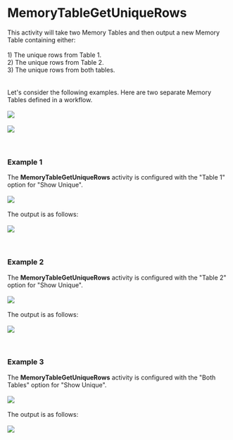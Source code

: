 <h1>MemoryTableGetUniqueRows</h1>
This activity will take two Memory Tables and then output a new Memory Table containing either:
<br><br>
1) The unique rows from Table 1.
<br>
2) The unique rows from Table 2.
<br>
3) The unique rows from both tables.
<br><br><br>
Let's consider the following examples.  Here are two separate Memory Tables defined in a workflow.
<br><br>
<img src="https://raw.githubusercontent.com/Ayehu/custom-activities/master/MemoryTableGetUniqueRows/screenshots/table1.png">
<br><br>
<img src="https://raw.githubusercontent.com/Ayehu/custom-activities/master/MemoryTableGetUniqueRows/screenshots/table2.png">
<br><br><br>
<h3>Example 1</h3>
The <b>MemoryTableGetUniqueRows</b> activity is configured with the "Table 1" option for "Show Unique".
<br><br>
<img src="https://raw.githubusercontent.com/Ayehu/custom-activities/master/MemoryTableGetUniqueRows/screenshots/activity1.png">
<br><br>
The output is as follows:
<br><br>
<img src="https://raw.githubusercontent.com/Ayehu/custom-activities/master/MemoryTableGetUniqueRows/screenshots/output1.png">
<br><br><br>
<h3>Example 2</h3>
The <b>MemoryTableGetUniqueRows</b> activity is configured with the "Table 2" option for "Show Unique".
<br><br>
<img src="https://raw.githubusercontent.com/Ayehu/custom-activities/master/MemoryTableGetUniqueRows/screenshots/activity2.png">
<br><br>
The output is as follows:
<br><br>
<img src="https://raw.githubusercontent.com/Ayehu/custom-activities/master/MemoryTableGetUniqueRows/screenshots/output2.png">
<br><br><br>
<h3>Example 3</h3>
The <b>MemoryTableGetUniqueRows</b> activity is configured with the "Both Tables" option for "Show Unique".
<br><br>
<img src="https://raw.githubusercontent.com/Ayehu/custom-activities/master/MemoryTableGetUniqueRows/screenshots/activity3.png">
<br><br>
The output is as follows:
<br><br>
<img src="https://raw.githubusercontent.com/Ayehu/custom-activities/master/MemoryTableGetUniqueRows/screenshots/output3.png">
